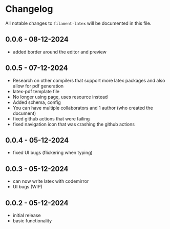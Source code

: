 # Changelog

All notable changes to `filament-latex` will be documented in this file.

## 0.0.6 - 08-12-2024

- added border around the editor and preview

## 0.0.5 - 07-12-2024
- Research on other compilers that support more latex packages and also allow for pdf generation
- latex-pdf template file
-  No longer using page, uses resource instead
-  Added schema, config
-  You can have multiple collaborators and 1 author (who created the document)
-  fixed github actions that were failing
-  fixed navigation icon that was crashing the github actions

## 0.0.4 - 05-12-2024

- fixed UI bugs (flickering when typing)

## 0.0.3 - 05-12-2024

- can now write latex with codemirror
- UI bugs (WIP)

## 0.0.2 - 05-12-2024

- initial release
- basic functionality
